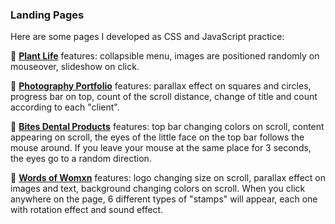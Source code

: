 ### Landing Pages

Here are some pages I developed as CSS and JavaScript practice:

🌿 **[Plant Life](https://plant-life.vercel.app/)** features: collapsible menu, images are positioned randomly on mouseover, slideshow on click. 

📸 **[Photography Portfolio](https://parallax-photography.vercel.app)** features: parallax effect on squares and circles, progress bar on top, count of the scroll distance, change of title and count according to each "client".

🦷 **[Bites Dental Products](https://bites-dental.vercel.app)** features: top bar changing colors on scroll, content appearing on scroll, the eyes of the little face on the top bar follows the mouse around. If you leave your mouse at the same place for 3 seconds, the eyes go to a random direction.

👯 **[Words of Womxn](https://words-of-womxn.vercel.app)** features: logo changing size on scroll, parallax effect on images and text, background changing colors on scroll. When you click anywhere on the page, 6 different types of "stamps" will appear, each one with rotation effect and sound effect. 
